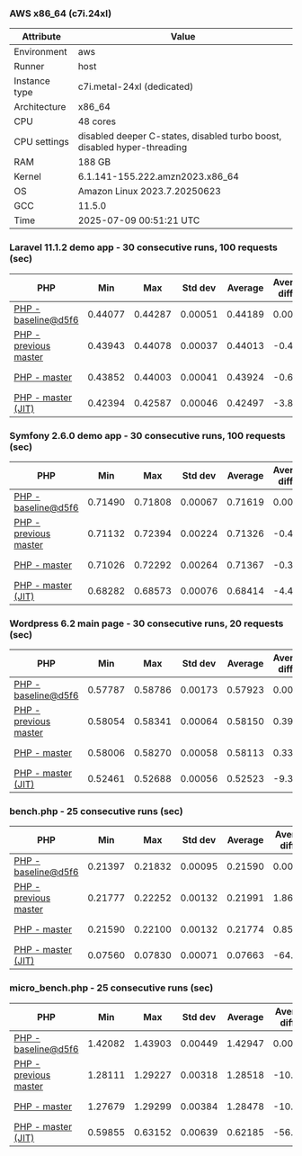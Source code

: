 ### AWS x86_64 (c7i.24xl)

|  Attribute    |     Value      |
|---------------|----------------|
| Environment   |aws|
| Runner        |host|
| Instance type |c7i.metal-24xl (dedicated)|
| Architecture  |x86_64
| CPU           |48 cores|
| CPU settings  |disabled deeper C-states, disabled turbo boost, disabled hyper-threading|
| RAM           |188 GB|
| Kernel        |6.1.141-155.222.amzn2023.x86_64|
| OS            |Amazon Linux 2023.7.20250623|
| GCC           |11.5.0|
| Time          |2025-07-09 00:51:21 UTC|

### Laravel 11.1.2 demo app - 30 consecutive runs, 100 requests (sec)

|     PHP     |     Min     |     Max     |    Std dev   |   Average  |  Average diff % |   Median   | Median diff % |     Memory    |
|-------------|-------------|-------------|--------------|------------|-----------------|------------|---------------|---------------|
|[PHP - baseline@d5f6](https://github.com/php/php-src/commit/d5f6e56610)|0.44077|0.44287|0.00051|0.44189|0.00%|0.44197|0.00%|42.02 MB|
|[PHP - previous master](https://github.com/php/php-src/commit/64e2832bc8)|0.43943|0.44078|0.00037|0.44013|-0.40%|0.44013|-0.42%|42.44 MB|
|[PHP - master](https://github.com/php/php-src/commit/64e2832bc8)|0.43852|0.44003|0.00041|0.43924|-0.60%|0.43921|-0.63%|42.44 MB|
|[PHP - master (JIT)](https://github.com/php/php-src/commit/64e2832bc8)|0.42394|0.42587|0.00046|0.42497|-3.83%|0.42508|-3.82%|51.61 MB|

### Symfony 2.6.0 demo app - 30 consecutive runs, 100 requests (sec)

|     PHP     |     Min     |     Max     |    Std dev   |   Average  |  Average diff % |   Median   | Median diff % |     Memory    |
|-------------|-------------|-------------|--------------|------------|-----------------|------------|---------------|---------------|
|[PHP - baseline@d5f6](https://github.com/php/php-src/commit/d5f6e56610)|0.71490|0.71808|0.00067|0.71619|0.00%|0.71613|0.00%|37.69 MB|
|[PHP - previous master](https://github.com/php/php-src/commit/64e2832bc8)|0.71132|0.72394|0.00224|0.71326|-0.41%|0.71255|-0.50%|38.42 MB|
|[PHP - master](https://github.com/php/php-src/commit/64e2832bc8)|0.71026|0.72292|0.00264|0.71367|-0.35%|0.71309|-0.42%|38.42 MB|
|[PHP - master (JIT)](https://github.com/php/php-src/commit/64e2832bc8)|0.68282|0.68573|0.00076|0.68414|-4.48%|0.68396|-4.49%|45.23 MB|

### Wordpress 6.2 main page - 30 consecutive runs, 20 requests (sec)

|     PHP     |     Min     |     Max     |    Std dev   |   Average  |  Average diff % |   Median   | Median diff % |     Memory    |
|-------------|-------------|-------------|--------------|------------|-----------------|------------|---------------|---------------|
|[PHP - baseline@d5f6](https://github.com/php/php-src/commit/d5f6e56610)|0.57787|0.58786|0.00173|0.57923|0.00%|0.57894|0.00%|43.42 MB|
|[PHP - previous master](https://github.com/php/php-src/commit/64e2832bc8)|0.58054|0.58341|0.00064|0.58150|0.39%|0.58149|0.44%|43.87 MB|
|[PHP - master](https://github.com/php/php-src/commit/64e2832bc8)|0.58006|0.58270|0.00058|0.58113|0.33%|0.58111|0.37%|43.87 MB|
|[PHP - master (JIT)](https://github.com/php/php-src/commit/64e2832bc8)|0.52461|0.52688|0.00056|0.52523|-9.32%|0.52506|-9.31%|61.66 MB|

### bench.php - 25 consecutive runs (sec)

|     PHP     |     Min     |     Max     |    Std dev   |   Average  |  Average diff % |   Median   | Median diff % |     Memory    |
|-------------|-------------|-------------|--------------|------------|-----------------|------------|---------------|---------------|
|[PHP - baseline@d5f6](https://github.com/php/php-src/commit/d5f6e56610)|0.21397|0.21832|0.00095|0.21590|0.00%|0.21581|0.00%|26.41 MB|
|[PHP - previous master](https://github.com/php/php-src/commit/64e2832bc8)|0.21777|0.22252|0.00132|0.21991|1.86%|0.22001|1.95%|26.77 MB|
|[PHP - master](https://github.com/php/php-src/commit/64e2832bc8)|0.21590|0.22100|0.00132|0.21774|0.85%|0.21726|0.68%|26.77 MB|
|[PHP - master (JIT)](https://github.com/php/php-src/commit/64e2832bc8)|0.07560|0.07830|0.00071|0.07663|-64.51%|0.07653|-64.54%|28.02 MB|

### micro_bench.php - 25 consecutive runs (sec)

|     PHP     |     Min     |     Max     |    Std dev   |   Average  |  Average diff % |   Median   | Median diff % |     Memory    |
|-------------|-------------|-------------|--------------|------------|-----------------|------------|---------------|---------------|
|[PHP - baseline@d5f6](https://github.com/php/php-src/commit/d5f6e56610)|1.42082|1.43903|0.00449|1.42947|0.00%|1.42904|0.00%|20.64 MB|
|[PHP - previous master](https://github.com/php/php-src/commit/64e2832bc8)|1.28111|1.29227|0.00318|1.28518|-10.09%|1.28497|-10.08%|21.07 MB|
|[PHP - master](https://github.com/php/php-src/commit/64e2832bc8)|1.27679|1.29299|0.00384|1.28478|-10.12%|1.28481|-10.09%|21.07 MB|
|[PHP - master (JIT)](https://github.com/php/php-src/commit/64e2832bc8)|0.59855|0.63152|0.00639|0.62185|-56.50%|0.62319|-56.39%|22.47 MB|
